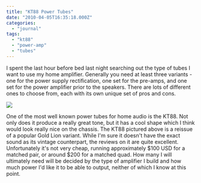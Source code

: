 ```yaml
---
title: "KT88 Power Tubes"
date: "2010-04-05T16:35:18.000Z"
categories: 
  - "journal"
tags: 
  - "kt88"
  - "power-amp"
  - "tubes"
---
```


I spent the last hour before bed last night searching out the type of tubes I want to use my home amplifier. Generally you need at least three variants - one for the power supply rectification, one set for the pre-amps, and one set for the power amplifier prior to the speakers. There are lots of different ones to choose from, each with its own unique set of pros and cons.

![](images/Genelex_GoldLion%20%5B640x480%5D.jpg)

One of the most well known power tubes for home audio is the KT88. Not only does it produce a really great tone, but it has a cool shape which I think would look really nice on the chassis. The KT88 pictured above is a reissue of a popular Gold Lion variant. While I'm sure it doesn't have the exact sound as its vintage counterpart, the reviews on it are quite excellent. Unfortunately it's not very cheap, running approximately $100 USD for a matched pair, or around $200 for a matched quad. How many I will ultimately need will be decided by the type of amplifier I build and how much power I'd like it to be able to output, neither of which I know at this point.

